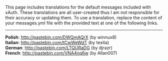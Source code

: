 This page includes translations for the default messages included with xAuth. These translations are all user-created thus I am not responsible for their accuracy or updating them. To use a translation, replace the content of your messages.yml file with the provided text at one of the following links.
***
**Polish**: http://pastebin.com/DWQmAQrX (by winnux8)  
**Italian**: http://pastebin.com/tCwWeWdT (by texita)  
**German**: http://pastebin.com/LTQURaDG (by djrazr)  
**French**: http://pastebin.com/VNA4nq6w (by Allan007)  